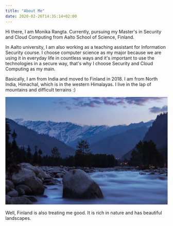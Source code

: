 ```yaml
---
title: "About Me"
date: 2020-02-26T14:35:14+02:00
---
```

Hi there, I am Monika Rangta. Currently, pursuing my Master's in Security and Cloud Computing from Aalto School of Science, Finland. 

In Aalto university, I am also working as a teaching assistant for Information Security course. I choose computer science as my major because we are using it in everyday life in countless ways and it's important to use the technologies in a secure way, that's why I choose Security and Cloud Computing as my main.

Basically, I am from India and moved to Finland in 2018. I am from North India, Himachal, which is in the western Himalayas. I live in the lap of mountains and difficult terrains :)

![Manali landscape by unsplash](./images/manali.jpg)

Well, Finland is also treating me good. It is rich in nature and has beautiful landscapes.





